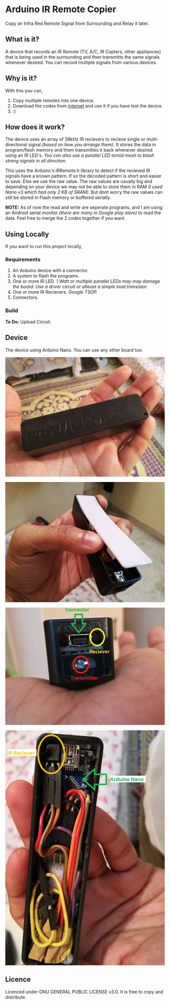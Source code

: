 # Arduino IR Remote Copier

Copy an Infra Red Remote Signal from Surrounding and Relay it later.

## What is it?

A device that records an IR Remote (TV, A/C, IR Copters, other appliances) that is being used in the surrounding and then transmitts the same signals whenever desired.
You can record multiple signals from various devices.

## Why is it?

With this you can,

1. Copy multiple remotes into one device.
2. Download the codes from [internet](http://www.lirc.org/) and use it if you have lost the device.
3. :)

## How does it work?

The device uses an array of 38kHz IR recievers to recieve single or multi-directional signal._(based on how you arrange them)_.
It stores the data in program/flash memory and them transmittes it back whenever desired using an IR LED's. _You can also use a parallel LED toroid mesh to blash strong signals in all direction._

This uses the Arduino's IRRemote.h library to detect if the recieved IR signals have a known pattern. If so the decoded pattern is short and easier to save.
Else we use the raw value. The raw values are usually big and depending on your device we may not be able to store them in RAM _(I used Nano v3 which had only 2 KB of SRAM)_. But dont worry the raw values can still be stored in Flash memory or buffered serially.

**NOTE:** As of now the read and write are seperate programs, and I am using an Android serial monitor _(there are many in Google play store)_ to read the data. Feel free to merge the 2 codes together if you want.  

## Using Locally

If you want to run this project locally,

### Requirements

1. An Arduino device with a connector.
2. A system to flash the programs.
3. One or more IR LED. _1 Watt or multiple parallel LEDs may may damage the board. Use a driver circuit or alteast a simple load transistor._
4. One or more IR Recievers. _Google TSOP._
5. Connectors.

### Build

**To Do:** Upload Circuit.

## Device

The device using Arduino Nano. You can use any other board too.

![](/docs/ir-packed.jpg)

![](/docs/ir-opening.jpg)

![](/docs/ir-front.jpg)

![](/docs/ir-inside.jpg)

## Licence

Licenced under GNU GENERAL PUBLIC LICENSE v3.0. It is free to copy and distribute.
